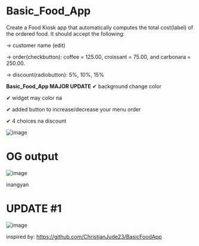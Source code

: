 # Basic_Food_App
Create a Food Kiosk app that automatically computes the total cost(label) of the ordered food. It should accept the following:

-> customer name (edit)

-> order(checkbutton): coffee = 125.00, croissant = 75.00, and carbonara = 250.00. 

-> discount(radiobutton): 5%, 10%, 15%

**Basic_Food_App MAJOR UPDATE**
✔ background change color

✔ widget may color na

✔ added button to increase/decrease your menu order

✔ 4 choices na discount

![image](https://github.com/owenlim225/Basic_Food_App/assets/87555304/c48a1be1-98aa-4159-b1bc-d2d16a3e4fd1)












# OG output
![image](https://github.com/owenlim225/Basic_Food_App/assets/87555304/55c3cf4e-ec34-437a-9374-285d523cac94)

inangyan


# UPDATE #1 
![image](https://github.com/owenlim225/Basic_Food_App/assets/87555304/7db7a3cf-ef56-4575-af62-eb35821ab329)


inspired by: https://github.com/ChristianJude23/BasicFoodApp
